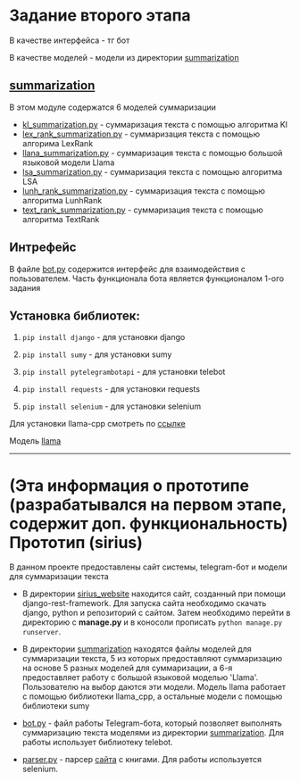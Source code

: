 # Задание второго этапа
В качестве интерфейса - тг бот

В качестве моделей - модели из директории [summarization](https://github.com/PakilevDima/sirius/tree/main/summarization)

## [summarization](https://github.com/PakilevDima/sirius/tree/main/summarization)
В этом модуле содержатся 6 моделей суммаризации
- [kl_summarization.py](https://github.com/PakilevDima/sirius/blob/main/summarization/kl_summarization.py) -
суммаризация текста с помощью алгоритма Kl
- [lex_rank_summarization.py](https://github.com/PakilevDima/sirius/blob/main/summarization/lex_rank_summarization.py) - 
суммаризация текста с помощью алгорима LexRank
- [llana_summarization.py](https://github.com/PakilevDima/sirius/blob/main/summarization/llana_summarization.py) - 
суммаризация текста с помощью большой языковой модели Llama
- [lsa_summarization.py](https://github.com/PakilevDima/sirius/blob/main/summarization/lsa_summarization.py) - 
суммаризация текста с помощью алгоритма LSA
- [lunh_rank_summarization.py](https://github.com/PakilevDima/sirius/blob/main/summarization/lunh_rank_summarization.py) -
суммаризация текста с помощью алгоритма LunhRank
- [text_rank_summarization.py](https://github.com/PakilevDima/sirius/blob/main/summarization/text_rank_summarization.py) - 
суммаризация текста с помощью алгоритма TextRank
## Интрефейс
В файле [bot.py](https://github.com/PakilevDima/sirius/blob/main/bot.py) содержится интерфейс для взаимодействия с 
пользователем. Часть функционала бота является функционалом 1-ого задания


## Установка библиотек:
1. `pip install django` - для установки django

2. `pip install sumy` - для установки sumy

3. `pip install pytelegrambotapi` - для установки telebot

4. `pip install requests` - для установки requests

5. `pip install selenium` - для установки selenium

Для установки llama-cpp смотреть по [ссылке](https://github.com/ggerganov/llama.cpp)

Модель [llama](https://drive.google.com/file/d/1wq8FYFJ2Z03269Qi8z_ECJwcG0Xrnewd/view?usp=sharing)


---

#  (Эта информация о прототипе (разрабатывался на первом этапе, содержит доп. функциональность) Прототип (sirius)
В данном проекте предоставлены сайт системы, telegram-бот и модели для суммаризации текста

- В директории [sirius_website](https://github.com/PakilevDima/sirius/tree/main/sirius_website) находится сайт, созданный 
при помощи django-rest-framework. Для запуска сайта необходимо скачать django, python и репозиторий с сайтом. Затем 
необходимо перейти в директорию с **manage.py** и в коносоли прописать `python manage.py runserver`.

- В директории [summarization](https://github.com/PakilevDima/sirius/tree/main/summarization) находятся файлы моделей для 
суммаризации текста, 5 из которых предоставляют суммаризацию на основе 5 разных моделей для суммаризации, а 6-я 
предоставляет работу с большой языковой моделью 'Llama'. Пользователю на выбор даются эти модели. Модель llama работает 
с помощью библиотеки llama_cpp, а остальные модели с помощью библиотеки sumy

- [bot.py](https://github.com/PakilevDima/sirius/blob/main/bot.py) - файл работы Telegram-бота, который позволяет выполнять 
суммаризацию текста моделями из директории
[summarization](https://github.com/PakilevDima/sirius/tree/main/summarization). Для работы использует библиотеку telebot.

- [parser.py](https://github.com/PakilevDima/sirius/blob/main/parser.py) - 
парсер [сайта](https://ilibrary.ru/) с книгами. 
Для работы используется selenium.
